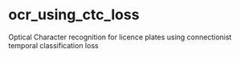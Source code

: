 # ocr_using_ctc_loss
Optical Character recognition for licence plates using connectionist temporal classification loss

